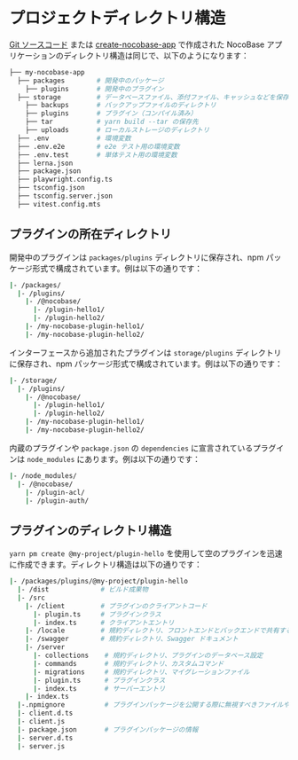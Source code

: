# プロジェクトディレクトリ構造

[Git ソースコード](/welcome/getting-started/installation/git-clone) または [create-nocobase-app](/welcome/getting-started/installation/create-nocobase-app) で作成された NocoBase アプリケーションのディレクトリ構造は同じで、以下のようになります：

```bash
├── my-nocobase-app
  ├── packages        # 開発中のパッケージ
    ├── plugins       # 開発中のプラグイン
  ├── storage         # データベースファイル、添付ファイル、キャッシュなどを保存
    ├── backups       # バックアップファイルのディレクトリ
    ├── plugins       # プラグイン（コンパイル済み）
    ├── tar           # yarn build --tar の保存先
    ├── uploads       # ローカルストレージのディレクトリ
  ├── .env            # 環境変数
  ├── .env.e2e        # e2e テスト用の環境変数
  ├── .env.test       # 単体テスト用の環境変数
  ├── lerna.json
  ├── package.json
  ├── playwright.config.ts
  ├── tsconfig.json
  ├── tsconfig.server.json
  ├── vitest.config.mts
```

## プラグインの所在ディレクトリ

開発中のプラグインは `packages/plugins` ディレクトリに保存され、npm パッケージ形式で構成されています。例は以下の通りです：

```bash
|- /packages/
  |- /plugins/
    |- /@nocobase/
      |- /plugin-hello1/
      |- /plugin-hello2/
    |- /my-nocobase-plugin-hello1/
    |- /my-nocobase-plugin-hello2/
```

インターフェースから追加されたプラグインは `storage/plugins` ディレクトリに保存され、npm パッケージ形式で構成されています。例は以下の通りです：

```bash
|- /storage/
  |- /plugins/
    |- /@nocobase/
      |- /plugin-hello1/
      |- /plugin-hello2/
    |- /my-nocobase-plugin-hello1/
    |- /my-nocobase-plugin-hello2/
```

内蔵のプラグインや `package.json` の `dependencies` に宣言されているプラグインは `node_modules` にあります。例は以下の通りです：

```bash
|- /node_modules/
  |- /@nocobase/
    |- /plugin-acl/
    |- /plugin-auth/
```

## プラグインのディレクトリ構造

`yarn pm create @my-project/plugin-hello` を使用して空のプラグインを迅速に作成できます。ディレクトリ構造は以下の通りです：

```bash
|- /packages/plugins/@my-project/plugin-hello
  |- /dist             # ビルド成果物
  |- /src
    |- /client         # プラグインのクライアントコード
      |- plugin.ts     # プラグインクラス
      |- index.ts      # クライアントエントリ
    |- /locale         # 規約ディレクトリ、フロントエンドとバックエンドで共有する多言語ファイルのディレクトリ
    |- /swagger        # 規約ディレクトリ、Swagger ドキュメント
    |- /server
      |- collections    # 規約ディレクトリ、プラグインのデータベース設定
      |- commands       # 規約ディレクトリ、カスタムコマンド
      |- migrations     # 規約ディレクトリ、マイグレーションファイル
      |- plugin.ts      # プラグインクラス
      |- index.ts       # サーバーエントリ
    |- index.ts
  |-.npmignore          # プラグインパッケージを公開する際に無視すべきファイルやディレクトリ
  |- client.d.ts
  |- client.js
  |- package.json       # プラグインパッケージの情報
  |- server.d.ts
  |- server.js
```

